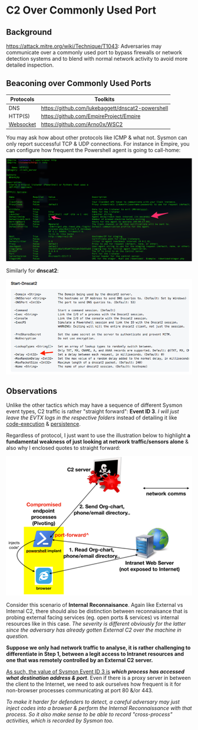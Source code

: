 # C2 Over Commonly Used Port

## Background

https://attack.mitre.org/wiki/Technique/T1043: Adversaries may communicate over a commonly used port to bypass firewalls or network detection systems and to blend with normal network activity to avoid more detailed inspection.

## Beaconing over Commonly Used Ports

| Protocols                                            | Toolkits                                          |
| ---------------------------------------------------- | ------------------------------------------------- |
| DNS                                                  | https://github.com/lukebaggett/dnscat2-powershell |
| HTTP(S)                                              | https://github.com/EmpireProject/Empire           |
| [Websocket](https://en.wikipedia.org/wiki/WebSocket) | https://github.com/Arno0x/WSC2                    |

You may ask how about other protocols like ICMP & what not. Sysmon can only report successful TCP & UDP connections. For instance in Empire, you can configure how frequent the Powershell agent is going to call-home:

![](img/empirelistener.png)

Similarly for **dnscat2**:

![](img/dnscat2delay.png)

## Observations

Unlike the other tactics which may have a sequence of different Sysmon event types, C2 traffic is rather "straight forward": **Event ID 3**. *I will just leave the EVTX logs in the respective folders* instead of detailing it like [code-execution](https://github.com/jymcheong/SysmonResources/tree/master/6.%20Sample%20Data/stage%202%20(Get%20In)/2.%20run%20payloads) & [persistence](https://github.com/jymcheong/SysmonResources/tree/master/6.%20Sample%20Data/stage%202%20(Get%20In)/3.%20install%20payloads). 

Regardless of protocol, I just want to use the illustration below to highlight **a fundamental weakness of just looking at network traffic/sensors alone** & also why I enclosed quotes to straight forward:

![](img/internalreconn.jpeg)

Consider this scenario of **Internal** **Reconnaisance**. Again like External vs Internal C2, there should also be distinction between reconnaisance that is probing external facing services (eg. open ports & services) vs internal resources like in this case. *The severity is different obviously for the latter since the adversary has already gotten External C2 over the machine in question.*

**Suppose we only had network traffic to analyse, it is rather challenging to differentiate in Step 1, between a legit access to Intranet resources and one that was remotely controlled by an External C2 server.**

<u>As such, the value of Sysmon Event ID 3 is</u> ***which process has accessed what destination address & port***. Even if there is a proxy server in between the client to the Internet, we need to ask ourselves how frequent is it for non-browser processes communicating at port 80 &/or 443.

*To make it harder for defenders to detect, a careful adversary may just inject codes into a browser & perform the Internal Reconnaissance with that process. So it also make sense to be able to record "cross-process" activities, which is recorded by Sysmon too.*